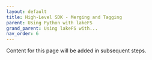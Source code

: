 ```yaml
---
layout: default
title: High-Level SDK - Merging and Tagging
parent: Using Python with lakeFS
grand_parent: Using lakeFS with...
nav_order: 6
---
```

Content for this page will be added in subsequent steps.
